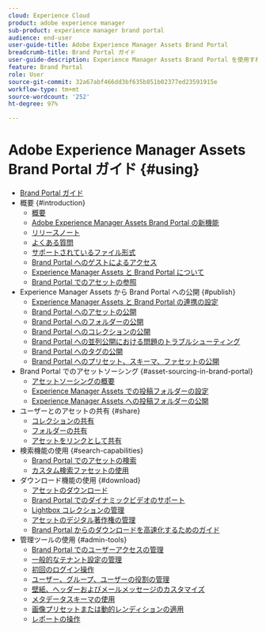 ```yaml
---
cloud: Experience Cloud
product: adobe experience manager
sub-product: experience manager brand portal
audience: end-user
user-guide-title: Adobe Experience Manager Assets Brand Portal
breadcrumb-title: Brand Portal ガイド
user-guide-description: Experience Manager Assets Brand Portal を使用すれば、承認済みのブランドアセットや製品アセットを外部の代理店、パートナー、内部チーム、販売店などへとダウンロードで安全に配布し、マーケティングニーズに応えることができます。
feature: Brand Portal
role: User
source-git-commit: 32a67abf466dd3bf635b851b02377ed23591915e
workflow-type: tm+mt
source-wordcount: '252'
ht-degree: 97%

---
```



# Adobe Experience Manager Assets Brand Portal ガイド {#using}

+ [Brand Portal ガイド](/help/using/home.md)
+ 概要 {#introduction}
   + [概要](/help/using/brand-portal.md)
   + [Adobe Experience Manager Assets Brand Portal の新機能](/help/using/whats-new.md)
   + [リリースノート](/help/using/brand-portal-release-notes.md)
   + [よくある質問](/help/using/brand-portal-faqs.md)
   + [サポートされているファイル形式](/help/using/brand-portal-supported-formats.md)
   + [Brand Portal へのゲストによるアクセス](/help/using/guest-access.md)
   + [Experience Manager Assets と Brand Portal について](https://experienceleague.adobe.com/en/docs/experience-manager-brand-portal/using/home)
   + [Brand Portal でのアセットの参照](/help/using/browse-assets-brand-portal.md)
+ Experience Manager Assets から Brand Portal への公開 {#publish}
   + [Experience Manager Assets と Brand Portal の連携の設定](/help/using/configure-aem-assets-with-brand-portal.md)
   + [Brand Portal へのアセットの公開](https://experienceleague.adobe.com/ja/docs/experience-manager-65/content/assets/brandportal/brand-portal-publish-assets)
   + [Brand Portal へのフォルダーの公開](https://experienceleague.adobe.com/en/docs/experience-manager-65/content/assets/brandportal/brand-portal-publish-folder)
   + [Brand Portal へのコレクションの公開](https://experienceleague.adobe.com/en/docs/experience-manager-65/content/assets/brandportal/brand-portal-publish-collection)
   + [Brand Portal への並列公開における問題のトラブルシューティング](/help/using/troubleshoot-parallel-publishing.md)
   + [Brand Portal へのタグの公開](/help/using/brand-portal-publish-tags.md)
   + [Brand Portal へのプリセット、スキーマ、ファセットの公開](/help/using/publish-schema-search-facets-presets.md)
+ Brand Portal でのアセットソーシング {#asset-sourcing-in-brand-portal}
   + [アセットソーシングの概要](/help/using/brand-portal-asset-sourcing.md)
   + [Experience Manager Assets での投稿フォルダーの設定](/help/using/brand-portal-publish-contribution-folder-to-brand-portal.md)
   + [Experience Manager Assets への投稿フォルダーの公開](/help/using/brand-portal-publish-contribution-folder-to-aem-assets.md)
+ ユーザーとのアセットの共有 {#share}
   + [コレクションの共有](/help/using/brand-portal-share-collection.md)
   + [フォルダーの共有](/help/using/brand-portal-sharing-folders.md)
   + [アセットをリンクとして共有](/help/using/brand-portal-link-share.md)
+ 検索機能の使用 {#search-capabilities}
   + [Brand Portal でのアセットの検索](/help/using/brand-portal-searching.md)
   + [カスタム検索ファセットの使用](/help/using/brand-portal-search-facets.md)
+ ダウンロード機能の使用 {#download}
   + [アセットのダウンロード](/help/using/brand-portal-download-assets.md)
   + [Brand Portal でのダイナミックビデオのサポート](/help/using/dynamic-video-brand-portal.md)
   + [Lightbox コレクションの管理](/help/using/brand-portal-light-box.md)
   + [アセットのデジタル著作権の管理](/help/using/manage-digital-rights-of-assets.md)
   + [Brand Portal からのダウンロードを高速化するためのガイド](/help/using/accelerated-download.md)
+ 管理ツールの使用 {#admin-tools}
   + [Brand Portal でのユーザーアクセスの管理](/help/using/access-configurations-brand-portal.md)
   + [一般的なテナント設定の管理](/help/using/brand-portal-general-configuration.md)
   + [初回のログイン操作](/help/using/brand-portal-onboarding.md)
   + [ユーザー、グループ、ユーザーの役割の管理](/help/using/brand-portal-adding-users.md)
   + [壁紙、ヘッダーおよびメールメッセージのカスタマイズ](/help/using/brand-portal-branding.md)
   + [メタデータスキーマの使用](/help/using/brand-portal-metadata-schemas.md)
   + [画像プリセットまたは動的レンディションの適用](/help/using/brand-portal-image-presets.md)
   + [レポートの操作](/help/using/brand-portal-reports.md)

